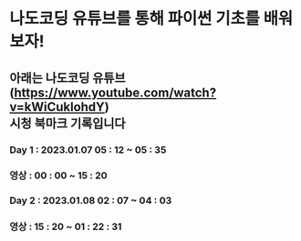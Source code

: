 # 나도코딩 유튜브를 통해 파이썬 기초를 배워보자!

## 아래는 나도코딩 유튜브<br>(https://www.youtube.com/watch?v=kWiCuklohdY)<br>시청 북마크 기록입니다

### Day 1 : 2023.01.07 05 : 12 ~ 05 : 35
### 영상 : 00 : 00 ~ 15 : 20

### Day 2 : 2023.01.08 02 : 07 ~ 04 : 03
### 영상 : 15 : 20 ~  01 : 22 : 31
